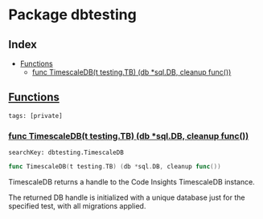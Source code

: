 # Package dbtesting

## Index

* [Functions](#func)
    * [func TimescaleDB(t testing.TB) (db *sql.DB, cleanup func())](#TimescaleDB)


## <a id="func" href="#func">Functions</a>

```
tags: [private]
```

### <a id="TimescaleDB" href="#TimescaleDB">func TimescaleDB(t testing.TB) (db *sql.DB, cleanup func())</a>

```
searchKey: dbtesting.TimescaleDB
```

```Go
func TimescaleDB(t testing.TB) (db *sql.DB, cleanup func())
```

TimescaleDB returns a handle to the Code Insights TimescaleDB instance. 

The returned DB handle is initialized with a unique database just for the specified test, with all migrations applied. 

